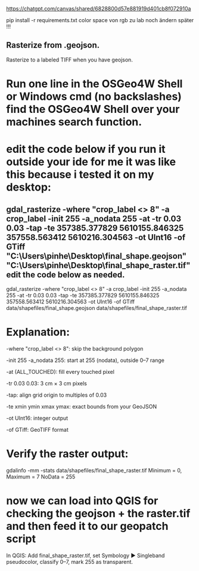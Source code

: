 https://chatgpt.com/canvas/shared/6828800d57e881919d401cb8f072910a

pip install -r requirements.txt
color space von rgb zu lab noch ändern später !!!

## Rasterize from .geojson.

Rasterize to a labeled TIFF when you have geojson.
# Run one line in the OSGeo4W Shell or Windows cmd (no backslashes) find the OSGeo4W Shell over your machines search function. 
# edit the code below if you run it outside your ide for me it was like this because i tested it on my desktop:
## gdal_rasterize -where "crop_label <> 8" -a crop_label -init 255 -a_nodata 255 -at -tr 0.03 0.03 -tap -te 357385.377829 5610155.846325 357558.563412 5610216.304563 -ot UInt16 -of GTiff "C:\Users\pinhe\Desktop\final_shape.geojson" "C:\Users\pinhe\Desktop\final_shape_raster.tif" edit the code below as needed.

gdal_rasterize -where "crop_label <> 8" -a crop_label -init 255 -a_nodata 255 -at -tr 0.03 0.03 -tap -te 357385.377829 5610155.846325 357558.563412 5610216.304563 -ot UInt16 -of GTiff data/shapefiles/final_shape.geojson data/shapefiles/final_shape_raster.tif

# Explanation:
-where "crop_label <> 8": skip the background polygon

-init 255 -a_nodata 255: start at 255 (nodata), outside 0–7 range

-at (ALL_TOUCHED): fill every touched pixel

-tr 0.03 0.03: 3 cm × 3 cm pixels

-tap: align grid origin to multiples of 0.03

-te xmin ymin xmax ymax: exact bounds from your GeoJSON

-ot UInt16: integer output

-of GTiff: GeoTIFF format

# Verify the raster output:
gdalinfo -mm -stats data/shapefiles/final_shape_raster.tif
Minimum = 0, Maximum = 7
NoData = 255

# now we can load into QGIS for checking the geojson + the raster.tif and then feed it to our geopatch script
In QGIS: Add final_shape_raster.tif, set Symbology ► Singleband pseudocolor, classify 0–7, mark 255 as transparent.
